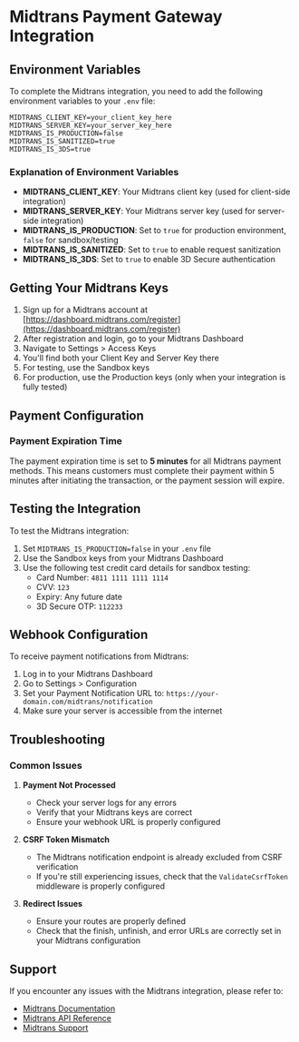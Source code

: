 # Midtrans Payment Gateway Integration

## Environment Variables

To complete the Midtrans integration, you need to add the following environment variables to your `.env` file:

```
MIDTRANS_CLIENT_KEY=your_client_key_here
MIDTRANS_SERVER_KEY=your_server_key_here
MIDTRANS_IS_PRODUCTION=false
MIDTRANS_IS_SANITIZED=true
MIDTRANS_IS_3DS=true
```

### Explanation of Environment Variables

- **MIDTRANS_CLIENT_KEY**: Your Midtrans client key (used for client-side integration)
- **MIDTRANS_SERVER_KEY**: Your Midtrans server key (used for server-side integration)
- **MIDTRANS_IS_PRODUCTION**: Set to `true` for production environment, `false` for sandbox/testing
- **MIDTRANS_IS_SANITIZED**: Set to `true` to enable request sanitization
- **MIDTRANS_IS_3DS**: Set to `true` to enable 3D Secure authentication

## Getting Your Midtrans Keys

1. Sign up for a Midtrans account at [https://dashboard.midtrans.com/register](https://dashboard.midtrans.com/register)
2. After registration and login, go to your Midtrans Dashboard
3. Navigate to Settings > Access Keys
4. You'll find both your Client Key and Server Key there
5. For testing, use the Sandbox keys
6. For production, use the Production keys (only when your integration is fully tested)

## Payment Configuration

### Payment Expiration Time

The payment expiration time is set to **5 minutes** for all Midtrans payment methods. This means customers must complete their payment within 5 minutes after initiating the transaction, or the payment session will expire.

## Testing the Integration

To test the Midtrans integration:

1. Set `MIDTRANS_IS_PRODUCTION=false` in your `.env` file
2. Use the Sandbox keys from your Midtrans Dashboard
3. Use the following test credit card details for sandbox testing:
   - Card Number: `4811 1111 1111 1114`
   - CVV: `123`
   - Expiry: Any future date
   - 3D Secure OTP: `112233`

## Webhook Configuration

To receive payment notifications from Midtrans:

1. Log in to your Midtrans Dashboard
2. Go to Settings > Configuration
3. Set your Payment Notification URL to: `https://your-domain.com/midtrans/notification`
4. Make sure your server is accessible from the internet

## Troubleshooting

### Common Issues

1. **Payment Not Processed**
   - Check your server logs for any errors
   - Verify that your Midtrans keys are correct
   - Ensure your webhook URL is properly configured

2. **CSRF Token Mismatch**
   - The Midtrans notification endpoint is already excluded from CSRF verification
   - If you're still experiencing issues, check that the `ValidateCsrfToken` middleware is properly configured

3. **Redirect Issues**
   - Ensure your routes are properly defined
   - Check that the finish, unfinish, and error URLs are correctly set in your Midtrans configuration

## Support

If you encounter any issues with the Midtrans integration, please refer to:

- [Midtrans Documentation](https://docs.midtrans.com/)
- [Midtrans API Reference](https://api-docs.midtrans.com/)
- [Midtrans Support](https://support.midtrans.com/)